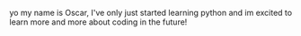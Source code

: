 yo my name is Oscar, I've only just started learning python
and im excited to learn more and more about coding in the future!

